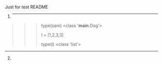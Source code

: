 Just for test README


1. -------------------

>>> type(sam)
<class '__main__.Dog'>
>>>
>>>
>>>
>>> l = [1,2,3,3]
>>>
>>>
>>> type(l)
<class 'list'>

----------------------------

2.

